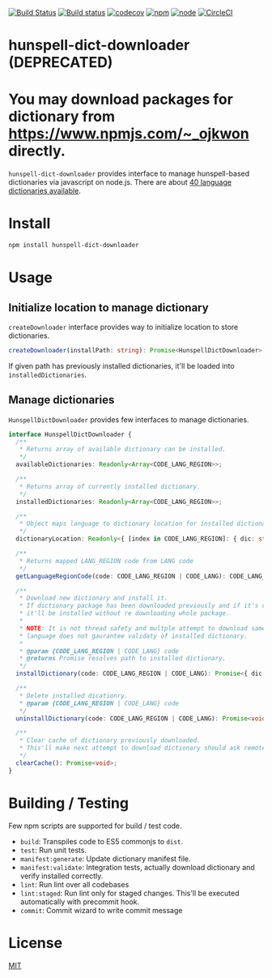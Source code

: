 [![Build Status](https://travis-ci.org/kwonoj/hunspell-dict-downloader.svg?branch=feat-manifest)](https://travis-ci.org/kwonoj/hunspell-dict-downloader)
[![Build status](https://ci.appveyor.com/api/projects/status/irky36o731f40wek/branch/master?svg=true)](https://ci.appveyor.com/project/kwonoj/hunspell-dict-downloader/branch/master)
[![codecov](https://codecov.io/gh/kwonoj/hunspell-dict-downloader/branch/master/graph/badge.svg)](https://codecov.io/gh/kwonoj/hunspell-dict-downloader)
[![npm](https://img.shields.io/npm/v/hunspell-dict-downloader.svg)](https://www.npmjs.com/package/hunspell-dict-downloader)
[![node](https://img.shields.io/badge/node-=>4.0-blue.svg?style=flat)](https://www.npmjs.com/package/hunspell-dict-downloader)
[![CircleCI](https://circleci.com/gh/kwonoj/hunspell-dict-downloader.svg?style=svg)](https://circleci.com/gh/kwonoj/hunspell-dict-downloader)

# hunspell-dict-downloader (DEPRECATED)

# You may download packages for dictionary from https://www.npmjs.com/~_ojkwon directly.

`hunspell-dict-downloader` provides interface to manage hunspell-based dictionaries via javascript on node.js. There are about [40 language dictionaries available](https://www.npmjs.com/~_ojkwon).

# Install

```sh
npm install hunspell-dict-downloader
```

# Usage

## Initialize location to manage dictionary

`createDownloader` interface provides way to initialize location to store dictionaries.

```typescript
createDownloader(installPath: string): Promise<HunspellDictDownloader>
```

If given path has previously installed dictionaries, it'll be loaded into `installedDictionaries`.

## Manage dictionaries

`HunspellDictDownloader` provides few interfaces to manage dictionaries.

```typescript
interface HunspellDictDownloader {
  /**
   * Returns array of available dictionary can be installed.
   */
  availableDictionaries: Readonly<Array<CODE_LANG_REGION>>;

  /**
   * Returns array of currently installed dictionary.
   */
  installedDictionaries: Readonly<Array<CODE_LANG_REGION>>;

  /**
   * Object maps language to dictionary location for installed dictionary.
   */
  dictionaryLocation: Readonly<{ [index in CODE_LANG_REGION]: { dic: string; aff: string } }>;

  /**
   * Returns mapped LANG_REGION code from LANG code
   */
  getLanguageRegionCode(code: CODE_LANG_REGION | CODE_LANG): CODE_LANG_REGION;

  /**
   * Download new dictionary and install it.
   * If dictionary package has been downloaded previously and if it's valid
   * it'll be installed without re downloading whole package.
   *
   * NOTE: It is not thread safety and multple attempt to download same
   * language does not gaurantee validaty of installed dictionary.
   *
   * @param {CODE_LANG_REGION | CODE_LANG} code
   * @returns Promise resolves path to installed dictionary.
   */
  installDictionary(code: CODE_LANG_REGION | CODE_LANG): Promise<{ dic: string; aff: string }>;

  /**
   * Delete installed dicationry.
   * @param {CODE_LANG_REGION | CODE_LANG} code
   */
  uninstallDictionary(code: CODE_LANG_REGION | CODE_LANG): Promise<void>;

  /**
   * Clear cache of dictionary previously downloaded.
   * This'll make next attempt to download dictionary should ask remote endpoint.
   */
  clearCache(): Promise<void>;
}

```

# Building / Testing

Few npm scripts are supported for build / test code.

- `build`: Transpiles code to ES5 commonjs to `dist`.
- `test`: Run unit tests.
- `manifest:generate`: Update dictionary manifest file.
- `manifest:validate`: Integration tests, actually download dictionary and verify installed correctly.
- `lint`: Run lint over all codebases
- `lint:staged`: Run lint only for staged changes. This'll be executed automatically with precommit hook.
- `commit`: Commit wizard to write commit message

# License

[MIT](https://github.com/kwonoj/hunspell-dict-downloader/blob/master/LICENSE)
